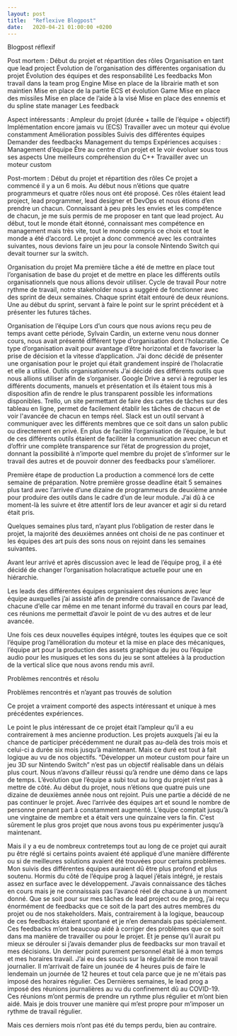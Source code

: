 ```yaml
---
layout: post
title:  "Reflexive Blogpost"
date:   2020-04-21 01:00:00 +0200
---
```


Blogpost réflexif

Post mortem :
Début du projet et répartition des rôles
Organisation en tant que lead project
Évolution de l’organisation des différentes organisation du projet
Évolution des équipes et des responsabilité
Les feedbacks
Mon travail dans la team prog
Engine
Mise en place de la librairie math et son maintien
Mise en place de la partie ECS et évolution
Game
Mise en place des missiles
Mise en place de l’aide à la visé
Mise en place des ennemis et du spline state manager
Les feedback

Aspect intéressants :
Ampleur du projet (durée + taille de l’équipe + objectif)
Implémentation encore jamais vu (ECS)
Travailler avec un moteur qui évolue constamment
Amélioration possibles 
Suivis des différentes équipes
Demander des feedbacks
Management du temps
Expériences acquises :
Management d’équipe
Être au centre d’un projet et le voir évoluer sous tous ses aspects
Une meilleurs compréhension du C++
Travailler avec un moteur custom


Post-mortem :
Début du projet et répartition des rôles
Ce projet a commencé il y a un 6 mois. Au début nous n’étions que quatre programmeurs et quatre rôles nous ont été proposé. Ces rôles étaient lead project, lead programmer, lead designer et DevOps et nous étions d’en prendre un chacun. Connaissant à peu près les envies et les compétence de chacun, je me suis permis de me proposer en tant que lead project. Au début, tout le monde était étonné, connaissant mes compétence en management mais très vite, tout le monde compris ce choix et tout le monde a été d’accord. Le projet a donc commencé avec les contraintes suivantes, nous devions faire un jeu pour la console Nintendo Switch qui devait tourner sur la switch.

Organisation du projet
Ma première tâche a été de mettre en place tout l’organisation de base du projet et de mettre en place les différents outils organisationnels que nous allions devoir utiliser.
Cycle de travail
Pour notre rythme de travail, notre stakeholder nous a suggéré de fonctionner avec des sprint de deux semaines. Chaque sprint était entouré de deux réunions. Une au début du sprint, servant à faire le point sur le sprint précédent et à présenter les futures tâches.

Organisation de l’équipe
Lors d’un cours que nous avions reçu peu de temps avant cette période, Sylvain Cardin, un externe venu nous donner cours, nous avait présenté différent type d’organisation dont l’holacratie. Ce type d’organisation avait pour avantage d’être horizontal et de favoriser la prise de décision et la vitesse d’application. J’ai donc décidé de présenter une organisation pour le projet qui était grandement inspiré de l’holacratie et elle a utilisé.
Outils organisationnels
J’ai décidé des différents outils que nous allions utiliser afin de s’organiser.
Google Drive a servi à regrouper les différents documents, manuels et présentation et ils étaient tous mis à disposition afin de rendre le plus transparent possible les informations disponibles. 
Trello, un site permettant de faire des cartes de tâches sur des tableau en ligne, permet de facilement établir les tâches de chacun et de voir l'avancée de chacun en temps réel.
Slack est un outil servant à communiquer avec les différents membres que ce soit dans un salon public ou directement en privé.
En plus de facilité l’organisation de l’équipe, le but de ces différents outils étaient de faciliter la communication avec chacun et d’offrir une complète transparence sur l’état de progression du projet, donnant la possibilité à n’importe quel membre du projet de s’informer sur le travail des autres et de pouvoir donner des feedbacks pour s’améliorer.

Première étape de production
La production a commencé lors de cette semaine de préparation. Notre première grosse deadline était 5 semaines plus tard avec l’arrivée d’une dizaine de programmeurs de deuxième année pour produire des outils dans le cadre d’un de leur module. J’ai dû à ce moment-là les suivre et être attentif lors de leur avancer et agir si du retard était pris. 

Quelques semaines plus tard, n’ayant plus l’obligation de rester dans le projet, la majorité des deuxièmes années ont choisi de ne pas continuer et les équipes des art puis des sons nous on rejoint dans les semaines suivantes.

Avant leur arrivé et après discussion avec le lead de l’équipe prog, il a été décidé de changer l’organisation holacratique actuelle pour une en hiérarchie.

Les leads des différentes équipes organisaient des réunions avec leur équipe auxquelles j’ai assisté afin de prendre connaissance de l’avancé de chacune d’elle car même en me tenant informé du travail en cours par lead, ces réunions me permettait d’avoir le point de vu des autres et de leur avancée.

Une fois ces deux nouvelles équipes intégré, toutes les équipes que ce soit l’équipe prog l’amélioration du moteur et la mise en place des mécaniques, l’équipe art pour la production des assets graphique du jeu ou l’équipe audio pour les musiques et les sons du jeu se sont attelées à la production de la vertical slice que nous avons rendu mis avril.

Problèmes rencontrés et résolu

Problèmes rencontrés et n’ayant pas trouvés de solution


Ce projet a vraiment comporté des aspects intéressant et unique à mes précédentes expériences.

Le point le plus intéressant de ce projet était l’ampleur qu’il a eu contrairement à mes ancienne production. Les projets auxquels j’ai eu la chance de participer précédemment ne durait pas au-delà des trois mois et celui-ci a durée six mois jusqu’à maintenant. Mais ce duré est tout à fait logique au vu de nos objectifs. “Développer un moteur custom pour faire un jeu 3D sur Nintendo Switch” n’est pas un objectif réalisable dans un délais plus court. Nous n’avons d’ailleur réussi qu’à rendre une démo dans ce laps de temps. L’évolution que l’équipe a subi tout au long du projet n’est pas à mettre de côté. Au début du projet, nous n’étions que quatre puis une dizaine de deuxièmes année nous ont rejoint. Puis une partie a décidé de ne pas continuer le projet. Avec l’arrivée des équipes art et sound le nombre de personne prenant part à constamment augmenté. L’équipe comptait jusqu’à une vingtaine de membre et a était vers une quinzaine vers la fin. C’est sûrement le plus gros projet que nous avons tous pu expérimenter jusqu’à maintenant.

Mais il y a eu de nombreux contretemps tout au long de ce projet qui aurait pu être réglé si certains points avaient été appliqué d’une manière différente ou si de meilleures solutions avaient été trouvées pour certains problèmes. Mon suivis des différentes équipes auraient dû être plus profond et plus soutenu. Hormis du côté de l’équipe prog à laquel j’étais intégré, je restais assez en surface avec le développement. J’avais connaissance des tâches en cours mais je ne connaissais pas l’avancé réel de chacune à un moment donné. Que se soit pour sur mes tâches de lead project ou de prog, j’ai reçu énormément de feedbacks que ce soit de la part des autres membres du projet ou de nos stakeholders. Mais, contrairement à la logique, beaucoup de ces feedbacks étaient spontané et je n’en demandais pas spécialement. Ces feedbacks m’ont beaucoup aidé à corriger des problèmes que ce soit dans ma manière de travailler ou pour le projet. Et je pense qu’il aurait pu mieux se dérouler si j’avais demander plus de feedbacks sur mon travail et mes décisions. Un dernier point purement personnel était lié à mon temps et mes horaires travail. J’ai eu des soucis sur la régularité de mon travail journalier. Il m’arrivait de faire un jounée de 4 heures puis de faire le lendemain un journée de 12 heures et tout cela parce que je ne m'étais pas imposé des horaires régulier. Ces Dernières semaines, le lead prog a imposé des réunions journalières au vu du confinement dû au COVID-19. Ces réunions m’ont permis de prendre un rythme plus régulier et m’ont bien aidé. Mais je dois trouver une manière qui m’est propre pour m’imposer un rythme de travail régulier.

Mais ces derniers mois n’ont pas été du temps perdu, bien au contraire. 



